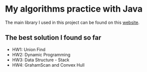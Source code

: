 # My algorithms practice with Java
The main library I used in this project can be found on this [website](https://algs4.cs.princeton.edu/code/).

## The best solution I found so far
 - HW1: Union Find
 - HW2: Dynamic Programming
 - HW3: Data Structure - Stack
 - HW4: GrahamScan and Convex Hull